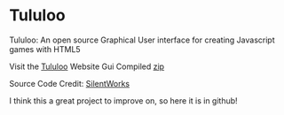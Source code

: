 Tululoo
=======

Tululoo: An open source Graphical User interface for creating Javascript games with HTML5

Visit the [Tululoo](http://tululoo.com/) Website
Gui Compiled [zip](https://www.dropbox.com/s/swrem0ls8p34280/tululoo130.zip?dl=0)

Source Code Credit: [SilentWorks](http://www.silentworks.com)

I think this a great project to improve on, so here it is in github!
